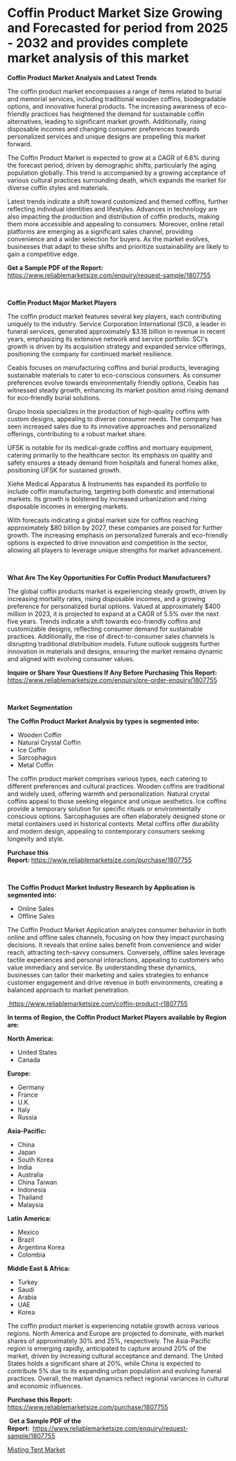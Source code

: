 <p><h1>Coffin Product Market Size Growing and Forecasted for period from 2025 - 2032 and provides complete market analysis of this market</h1></p><p><strong>Coffin Product Market Analysis and Latest Trends</strong></p>
<p><p>The coffin product market encompasses a range of items related to burial and memorial services, including traditional wooden coffins, biodegradable options, and innovative funeral products. The increasing awareness of eco-friendly practices has heightened the demand for sustainable coffin alternatives, leading to significant market growth. Additionally, rising disposable incomes and changing consumer preferences towards personalized services and unique designs are propelling this market forward.</p><p>The Coffin Product Market is expected to grow at a CAGR of 6.6% during the forecast period, driven by demographic shifts, particularly the aging population globally. This trend is accompanied by a growing acceptance of various cultural practices surrounding death, which expands the market for diverse coffin styles and materials. </p><p>Latest trends indicate a shift toward customized and themed coffins, further reflecting individual identities and lifestyles. Advances in technology are also impacting the production and distribution of coffin products, making them more accessible and appealing to consumers. Moreover, online retail platforms are emerging as a significant sales channel, providing convenience and a wider selection for buyers. As the market evolves, businesses that adapt to these shifts and prioritize sustainability are likely to gain a competitive edge.</p></p>
<p><strong>Get a Sample PDF of the Report:&nbsp;</strong> <a href="https://www.reliablemarketsize.com/enquiry/request-sample/1807755?utm_campaign=2526&utm_medium=2&utm_source=Github&utm_content=ia&utm_term=04042025&utm_id=coffin-product">https://www.reliablemarketsize.com/enquiry/request-sample/1807755</a></p>
<p>&nbsp;</p>
<p><strong>Coffin Product Major Market Players</strong></p>
<p><p>The coffin product market features several key players, each contributing uniquely to the industry. Service Corporation International (SCI), a leader in funeral services, generated approximately $3.18 billion in revenue in recent years, emphasizing its extensive network and service portfolio. SCI's growth is driven by its acquisition strategy and expanded service offerings, positioning the company for continued market resilience.</p><p>Ceabis focuses on manufacturing coffins and burial products, leveraging sustainable materials to cater to eco-conscious consumers. As consumer preferences evolve towards environmentally friendly options, Ceabis has witnessed steady growth, enhancing its market position amid rising demand for eco-friendly burial solutions.</p><p>Grupo Inoxia specializes in the production of high-quality coffins with custom designs, appealing to diverse consumer needs. The company has seen increased sales due to its innovative approaches and personalized offerings, contributing to a robust market share.</p><p>UFSK is notable for its medical-grade coffins and mortuary equipment, catering primarily to the healthcare sector. Its emphasis on quality and safety ensures a steady demand from hospitals and funeral homes alike, positioning UFSK for sustained growth.</p><p>Xiehe Medical Apparatus & Instruments has expanded its portfolio to include coffin manufacturing, targeting both domestic and international markets. Its growth is bolstered by increased urbanization and rising disposable incomes in emerging markets.</p><p>With forecasts indicating a global market size for coffins reaching approximately $80 billion by 2027, these companies are poised for further growth. The increasing emphasis on personalized funerals and eco-friendly options is expected to drive innovation and competition in the sector, allowing all players to leverage unique strengths for market advancement.</p></p>
<p>&nbsp;</p>
<p><strong>What Are The Key Opportunities For Coffin Product Manufacturers?</strong></p>
<p><p>The global coffin products market is experiencing steady growth, driven by increasing mortality rates, rising disposable incomes, and a growing preference for personalized burial options. Valued at approximately $400 million in 2023, it is projected to expand at a CAGR of 5.5% over the next five years. Trends indicate a shift towards eco-friendly coffins and customizable designs, reflecting consumer demand for sustainable practices. Additionally, the rise of direct-to-consumer sales channels is disrupting traditional distribution models. Future outlook suggests further innovation in materials and designs, ensuring the market remains dynamic and aligned with evolving consumer values.</p></p>
<p><strong>Inquire or Share Your Questions If Any Before Purchasing This Report:</strong> <a href="https://www.reliablemarketsize.com/enquiry/pre-order-enquiry/1807755?utm_campaign=2526&utm_medium=2&utm_source=Github&utm_content=ia&utm_term=04042025&utm_id=coffin-product">https://www.reliablemarketsize.com/enquiry/pre-order-enquiry/1807755</a></p>
<p>&nbsp;</p>
<p><strong>Market Segmentation</strong></p>
<p><strong>The Coffin Product Market Analysis by types is segmented into:</strong></p>
<p><ul><li>Wooden Coffin</li><li>Natural Crystal Coffin</li><li>Ice Coffin</li><li>Sarcophagus</li><li>Metal Coffin</li></ul></p>
<p><p>The coffin product market comprises various types, each catering to different preferences and cultural practices. Wooden coffins are traditional and widely used, offering warmth and personalization. Natural crystal coffins appeal to those seeking elegance and unique aesthetics. Ice coffins provide a temporary solution for specific rituals or environmentally conscious options. Sarcophaguses are often elaborately designed stone or metal containers used in historical contexts. Metal coffins offer durability and modern design, appealing to contemporary consumers seeking longevity and style.</p></p>
<p><strong>Purchase this Report:&nbsp;</strong><a href="https://www.reliablemarketsize.com/purchase/1807755?utm_campaign=2526&utm_medium=2&utm_source=Github&utm_content=ia&utm_term=04042025&utm_id=coffin-product">https://www.reliablemarketsize.com/purchase/1807755</a></p>
<p>&nbsp;</p>
<p><strong>The Coffin Product Market Industry Research by Application is segmented into:</strong></p>
<p><ul><li>Online Sales</li><li>Offline Sales</li></ul></p>
<p><p>The Coffin Product Market Application analyzes consumer behavior in both online and offline sales channels, focusing on how they impact purchasing decisions. It reveals that online sales benefit from convenience and wider reach, attracting tech-savvy consumers. Conversely, offline sales leverage tactile experiences and personal interactions, appealing to customers who value immediacy and service. By understanding these dynamics, businesses can tailor their marketing and sales strategies to enhance customer engagement and drive revenue in both environments, creating a balanced approach to market penetration.</p></p>
<p><a href="https://www.reliablemarketsize.com/coffin-product-r1807755?utm_campaign=2526&utm_medium=2&utm_source=Github&utm_content=ia&utm_term=04042025&utm_id=coffin-product">&nbsp;https://www.reliablemarketsize.com/coffin-product-r1807755</a></p>
<p><strong>In terms of Region, the Coffin Product Market Players available by Region are:</strong></p>
<p>
    <p> <strong> North America: </strong>
        <ul>
            <li>United States</li>
            <li>Canada</li>
        </ul>
        </p> 
    <p> <strong> Europe: </strong>
        <ul>
            <li>Germany</li>
            <li>France</li>
            <li>U.K.</li>
            <li>Italy</li>
            <li>Russia</li>
        </ul>
        </p> 
    <p> <strong> Asia-Pacific: </strong>
        <ul>
            <li>China</li>
            <li>Japan</li>
            <li>South Korea</li>
            <li>India</li>
            <li>Australia</li>
            <li>China Taiwan</li>
            <li>Indonesia</li>
            <li>Thailand</li>
            <li>Malaysia</li>
        </ul>
        </p> 
    <p> <strong> Latin America: </strong>
        <ul>
            <li>Mexico</li>
            <li>Brazil</li>
            <li>Argentina Korea</li>
            <li>Colombia</li>
        </ul>
        </p> 
    <p> <strong> Middle East & Africa: </strong>
        <ul>
            <li>Turkey</li>
            <li>Saudi</li>
            <li>Arabia</li>
            <li>UAE</li>
            <li>Korea</li>
        </ul>
    </p>
    </p>
<p><p>The coffin product market is experiencing notable growth across various regions. North America and Europe are projected to dominate, with market shares of approximately 30% and 25%, respectively. The Asia-Pacific region is emerging rapidly, anticipated to capture around 20% of the market, driven by increasing cultural acceptance and demand. The United States holds a significant share at 20%, while China is expected to contribute 5% due to its expanding urban population and evolving funeral practices. Overall, the market dynamics reflect regional variances in cultural and economic influences.</p></p>
<p><strong>Purchase this Report: </strong><a href="https://www.reliablemarketsize.com/purchase/1807755?utm_campaign=2526&utm_medium=2&utm_source=Github&utm_content=ia&utm_term=04042025&utm_id=coffin-product">https://www.reliablemarketsize.com/purchase/1807755</a></p>
<p>&nbsp;<strong>Get a Sample PDF of the Report:&nbsp;&nbsp;</strong><a href="https://www.reliablemarketsize.com/enquiry/request-sample/1807755?utm_campaign=2526&utm_medium=2&utm_source=Github&utm_content=ia&utm_term=04042025&utm_id=coffin-product">https://www.reliablemarketsize.com/enquiry/request-sample/1807755</a></p>
<p><strong></strong></p>
<p><p><a href="https://github.com/lizamflotow/Market-Research-Report-List-1/blob/main/misting-tent-market.md?utm_campaign=2526&utm_medium=2&utm_source=Github&utm_content=ia&utm_term=04042025&utm_id=coffin-product">Misting Tent Market</a></p></p>